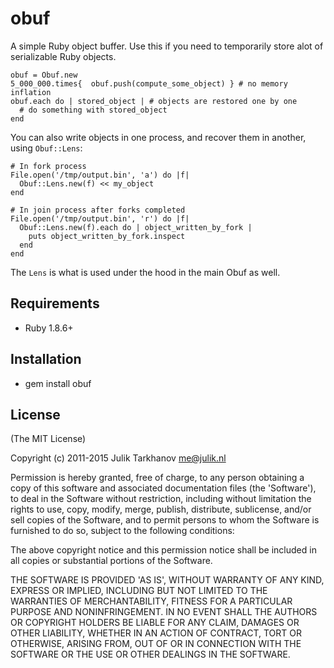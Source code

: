 # obuf

A simple Ruby object buffer. Use this if you need to temporarily store alot of serializable Ruby objects.

    obuf = Obuf.new
    5_000_000.times{  obuf.push(compute_some_object) } # no memory inflation
    obuf.each do | stored_object | # objects are restored one by one
      # do something with stored_object
    end

You can also write objects in one process, and recover them in another, using `Obuf::Lens`:

    # In fork process
    File.open('/tmp/output.bin', 'a') do |f|
      Obuf::Lens.new(f) << my_object
    end
    
    # In join process after forks completed
    File.open('/tmp/output.bin', 'r') do |f|
      Obuf::Lens.new(f).each do | object_written_by_fork |
        puts object_written_by_fork.inspect
      end
    end

The `Lens` is what is used under the hood in the main Obuf as well.

## Requirements

* Ruby 1.8.6+

## Installation

* gem install obuf

## License

(The MIT License)

Copyright (c) 2011-2015 Julik Tarkhanov <me@julik.nl>

Permission is hereby granted, free of charge, to any person obtaining
a copy of this software and associated documentation files (the
'Software'), to deal in the Software without restriction, including
without limitation the rights to use, copy, modify, merge, publish,
distribute, sublicense, and/or sell copies of the Software, and to
permit persons to whom the Software is furnished to do so, subject to
the following conditions:

The above copyright notice and this permission notice shall be
included in all copies or substantial portions of the Software.

THE SOFTWARE IS PROVIDED 'AS IS', WITHOUT WARRANTY OF ANY KIND,
EXPRESS OR IMPLIED, INCLUDING BUT NOT LIMITED TO THE WARRANTIES OF
MERCHANTABILITY, FITNESS FOR A PARTICULAR PURPOSE AND NONINFRINGEMENT.
IN NO EVENT SHALL THE AUTHORS OR COPYRIGHT HOLDERS BE LIABLE FOR ANY
CLAIM, DAMAGES OR OTHER LIABILITY, WHETHER IN AN ACTION OF CONTRACT,
TORT OR OTHERWISE, ARISING FROM, OUT OF OR IN CONNECTION WITH THE
SOFTWARE OR THE USE OR OTHER DEALINGS IN THE SOFTWARE.
